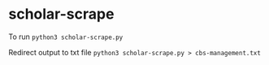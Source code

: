 # scholar-scrape
To run
```python3 scholar-scrape.py```

Redirect output to txt file
```python3 scholar-scrape.py > cbs-management.txt```
